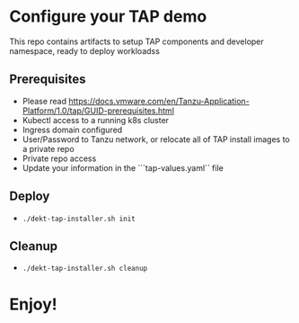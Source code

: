 
# Configure your TAP demo 

This repo contains artifacts to setup TAP components and developer namespace, ready to deploy workloadss

## Prerequisites
- Please read https://docs.vmware.com/en/Tanzu-Application-Platform/1.0/tap/GUID-prerequisites.html
- Kubectl access to a running k8s cluster
- Ingress domain configured
- User/Password to Tanzu network, or relocate all of TAP install images to a private repo
- Private repo access
- Update your information in the ```tap-values.yaml`` file 

## Deploy
- ```./dekt-tap-installer.sh init```                        

## Cleanup
- ```./dekt-tap-installer.sh cleanup```                        

# Enjoy!
